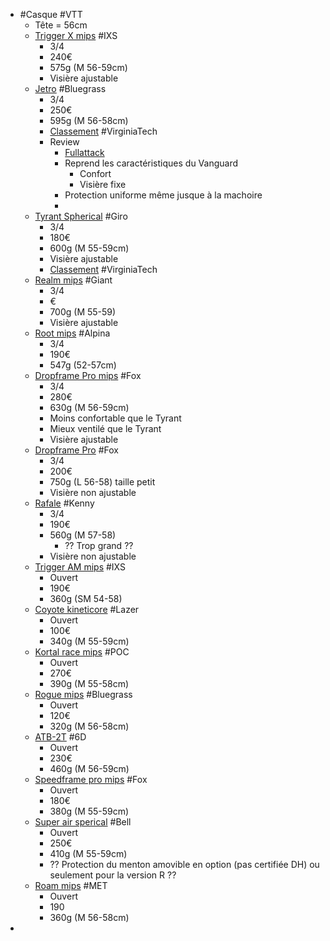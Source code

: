 - #Casque #VTT
	- Tête = 56cm
	- [Trigger X mips](https://ixs.com/en/mtb/mtb-equipment/helmets/3261/helmet-trigger-x-mips-off-white?number=470-510-3100-001-M) #IXS
		- 3/4
		- 240€
		- 575g (M 56-59cm)
		- Visière ajustable
	- [Jetro](https://www.met-helmets.com/en/shop/gravity/bluegrass-helmets/bluegrass-trail-helmets/jetro/) #Bluegrass
		- 3/4
		- 250€
		- 595g (M 56-58cm)
		- [Classement](https://www.helmet.beam.vt.edu/bicycle-helmet-ratings.html#1) #VirginiaTech
		- Review
			- [Fullattack](https://fullattack.cc/le-bluegrass-jetro-marque-des-points-sur-le-marche-des-casques-jet/)
			- Reprend les caractéristiques du Vanguard
				- Confort
				- Visière fixe
			- Protection uniforme même jusque à la machoire
			-
	- [Tyrant Spherical](https://www.giro.fr/products/giro-tyrant-spherical-dirt-helmet?variant=47742545199393) #Giro
		- 3/4
		- 180€
		- 600g (M 55-59cm)
		- Visière ajustable
		- [Classement](https://www.helmet.beam.vt.edu/bicycle-helmet-ratings.html#60) #VirginiaTech
	- [Realm mips](https://www.giant-bicycles.com/int/showcase/realm-mips-helmet) #Giant
		- 3/4
		- €
		- 700g (M 55-59)
		- Visière ajustable
	- [Root mips](https://www.alpina-sports.com/fr/casques-de-velo/enduro-mtb/root-mips/?number=) #Alpina
		- 3/4
		- 190€
		- 547g (52-57cm)
	- [Dropframe Pro mips](https://foxracing.fr/product/casque-dropframe-pro/31460.html?dwvar_31460_color=018&dwvar_31460_size=M&cgid=mtb-helmets) #Fox
		- 3/4
		- 280€
		- 630g (M 56-59cm)
		- Moins confortable que le Tyrant
		- Mieux ventilé que le Tyrant
		- Visière ajustable
	- [Dropframe Pro](https://foxracing.fr/product/casque-dropframe-pro/26800.html?dwvar_26800_color=001&dwvar_26800_size=S) #Fox
		- 3/4
		- 200€
		- 750g (L 56-58) taille petit
		- Visière non ajustable
	- [Rafale](https://kenny-racing.com/fr/casques/1015-casque-rafale-3661465243349.html) #Kenny
		- 3/4
		- 190€
		- 560g (M 57-58)
			- ?? Trop grand ??
		- Visière non ajustable
	- [Trigger AM mips](https://ixs.com/en/mtb/mtb-equipment/helmets/2966/helmet-trigger-am-mips-acacia) #IXS
		- Ouvert
		- 190€
		- 360g (SM 54-58)
	- [Coyote kineticore](https://www.lazersport.com/fr/helmets/off-road/coyote-kineticore) #Lazer
		- Ouvert
		- 100€
		- 340g (M 55-59cm)
	- [Kortal race mips](https://www.pocsports.com/fr/collections/mountain-biking-helmets/products/kortal-race-mips?variant=42503681835160) #POC
		- Ouvert
		- 270€
		- 390g (M 55-58cm)
	- [Rogue mips](https://www.met-helmets.com/en/shop/gravity/bluegrass-helmets/bluegrass-trail-helmets/rogue/) #Bluegrass
		- Ouvert
		- 120€
		- 320g (M 56-58cm)
	- [ATB-2T](https://eu.6dhelmets.com/fr/collections/trail/products/atb-2t?variant=46104197988637) #6D
		- Ouvert
		- 230€
		- 460g (M 56-59cm)
	- [Speedframe pro mips](https://foxracing.fr/product/casque-speedframe-pro/31145.html?dwvar_31145_color=041&dwvar_31145_size=S&cgid=mtb-helmets-speedframe) #Fox
		- Ouvert
		- 180€
		- 380g (M 55-59cm)
	- [Super air sperical](https://bellbikehelmets.fr/products/bell-super-air-spherical-mtb-helmet) #Bell
		- Ouvert
		- 250€
		- 410g (M 55-59cm)
		- ?? Protection du menton amovible en option (pas certifiée DH) ou seulement pour la version R ??
	- [Roam mips](https://www.met-helmets.com/en/shop/mtb-helmets/enduro-helmets/roam-mips/) #MET
		- Ouvert
		- 190
		- 360g (M 56-58cm)
-